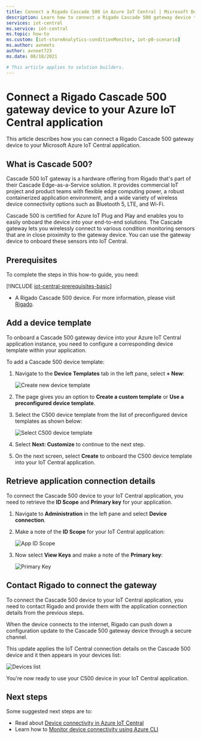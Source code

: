 ```yaml
---
title: Connect a Rigado Cascade 500 in Azure IoT Central | Microsoft Docs
description: Learn how to connect a Rigado Cascade 500 gateway device to your IoT Central application. 
services: iot-central
ms.service: iot-central
ms.topic: how-to
ms.custom: [iot-storeAnalytics-conditionMonitor, iot-p0-scenario]
ms.author: avneets
author: avneet723
ms.date: 08/18/2021

# This article applies to solution builders.
---
```


# Connect a Rigado Cascade 500 gateway device to your Azure IoT Central application

This article describes how you can connect a Rigado Cascade 500 gateway device to your Microsoft Azure IoT Central application.

## What is Cascade 500?

Cascade 500 IoT gateway is a hardware offering from Rigado that's part of their Cascade Edge-as-a-Service solution. It provides commercial IoT project and product teams with flexible edge computing power, a robust containerized application environment, and a wide variety of wireless device connectivity options such as Bluetooth 5, LTE, and Wi-Fi.

Cascade 500 is certified for Azure IoT Plug and Play and enables you to easily onboard the device into your end-to-end solutions. The Cascade gateway lets you wirelessly connect to various condition monitoring sensors that are in close proximity to the gateway device. You can use the gateway device to onboard these sensors into IoT Central.

## Prerequisites

To complete the steps in this how-to guide, you need:

[!INCLUDE [iot-central-prerequisites-basic](../../../includes/iot-central-prerequisites-basic.md)]

- A Rigado Cascade 500 device. For more information, please visit [Rigado](https://www.rigado.com/).

## Add a device template

To onboard a Cascade 500 gateway device into your Azure IoT Central application instance, you need to configure a corresponding device template within your application.

To add a Cascade 500 device template:

1. Navigate to the **Device Templates** tab in the left pane, select **+ New**:

    ![Create new device template](./media/howto-connect-rigado-cascade-500/device-template-new.png)

1. The page gives you an option to **Create a custom template** or **Use a preconfigured device template**.

1. Select the C500 device template from the list of preconfigured device templates as shown below:

    ![Select C500 device template](./media/howto-connect-rigado-cascade-500/device-template-preconfigured.png)

1. Select **Next: Customize** to continue to the next step.

1. On the next screen, select **Create** to onboard the C500 device template into your IoT Central application.

## Retrieve application connection details

To connect the Cascade 500 device to your IoT Central application, you need to retrieve the **ID Scope** and **Primary key** for your application.

1. Navigate to **Administration**  in the left pane and select **Device connection**.

1. Make a note of the **ID Scope** for your IoT Central application:

    ![App ID Scope](./media/howto-connect-rigado-cascade-500/app-scope-id.png)

1. Now select **View Keys** and make a note of the **Primary key**:

    ![Primary Key](./media/howto-connect-rigado-cascade-500/primary-key-sas.png)  

## Contact Rigado to connect the gateway

To connect the Cascade 500 device to your IoT Central application, you need to contact Rigado and provide them with the application connection details from the previous steps.

When the device connects to the internet, Rigado can push down a configuration update to the Cascade 500 gateway device through a secure channel.

This update applies the IoT Central connection details on the Cascade 500 device and it then appears in your devices list:

![Devices list](./media/howto-connect-rigado-cascade-500/devices-list-c500.png)  

You're now ready to use your C500 device in your IoT Central application.

## Next steps

Some suggested next steps are to:

- Read about [Device connectivity in Azure IoT Central](./concepts-get-connected.md)
- Learn how to [Monitor device connectivity using Azure CLI](./howto-monitor-devices-azure-cli.md)
